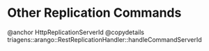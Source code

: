 <a name="other_replication_commands"></a>
# Other Replication Commands

@anchor HttpReplicationServerId
@copydetails triagens::arango::RestReplicationHandler::handleCommandServerId


